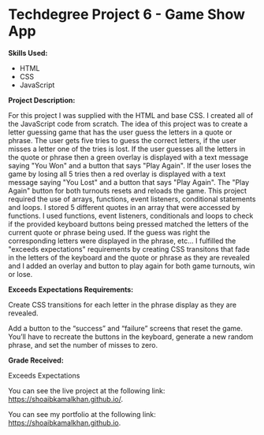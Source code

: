 # Techdegree Project 6 - Game Show App

**Skills Used:**

- HTML
- CSS
- JavaScript

**Project Description:**

For this project I was supplied with the HTML and base CSS. I created all of the JavaScript code from scratch. The idea of this project was to create a letter guessing game that has the user guess the letters in a quote or phrase. The user gets five tries to guess the correct letters, if the user misses a letter one of the tries is lost. If the user guesses all the letters in the quote or phrase then a green overlay is displayed with a text message saying "You Won" and a button that says "Play Again". If the user loses the game by losing all 5 tries then a red overlay is displayed with a text message saying "You Lost" and a button that says "Play Again". The "Play Again" button for both turnouts resets and reloads the game. This project required the use of arrays, functions, event listeners, conditional statements and loops. I stored 5 different quotes in an array that were accessed by functions. I used functions, event listeners, conditionals and loops to check if the provided keyboard buttons being pressed matched the letters of the current quote or phrase being used. If the guess was right the corresponding letters were displayed in the phrase, etc... I fulfilled the "exceeds expectations" requirements by creating CSS transitons that fade in the letters of the keyboard and the quote or phrase as they are revealed and I added an overlay and button to play again for both game turnouts, win or lose.

**Exceeds Expectations Requirements:**

Create CSS transitions for each letter in the phrase display as they are revealed.

Add a button to the “success” and “failure” screens that reset the game. You’ll have to recreate the buttons in the keyboard, generate a new random phrase, and set the number of misses to zero.

**Grade Received:**

Exceeds Expectations

You can see the live project at the following link: https://shoaibkamalkhan.github.io/.

You can see my portfolio at the following link: https://shoaibkamalkhan.github.io.
